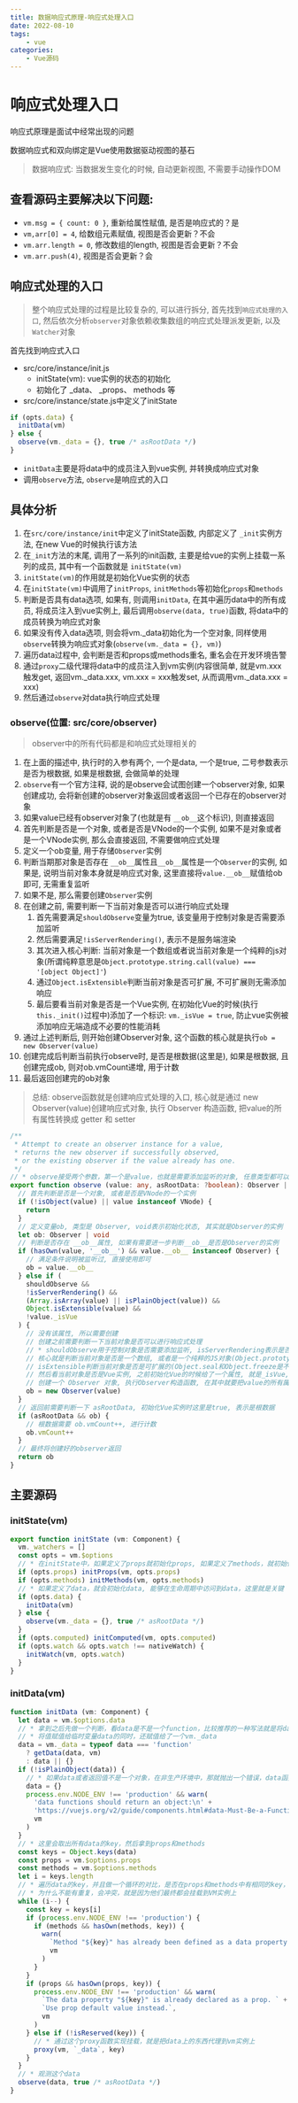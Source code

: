 ```yaml
---
title: 数据响应式原理-响应式处理入口
date: 2022-08-10
tags:
    - vue
categories:
    - Vue源码
---
```


# 响应式处理入口

响应式原理是面试中经常出现的问题

数据响应式和双向绑定是Vue使用数据驱动视图的基石

> 数据响应式: 当数据发生变化的时候, 自动更新视图, 不需要手动操作DOM

## 查看源码主要解决以下问题:

+ `vm.msg = { count: 0 }`, 重新给属性赋值, 是否是响应式的？是
+ `vm,arr[0] = 4`, 给数组元素赋值, 视图是否会更新？不会
+ `vm.arr.length = 0`, 修改数组的length, 视图是否会更新？不会
+ `vm.arr.push(4)`, 视图是否会更新？会

## 响应式处理的入口

> 整个响应式处理的过程是比较复杂的, 可以进行拆分, 首先找到`响应式处理的入口`, 然后依次分析`observer`对象依赖收集数组的响应式处理派发更新, 以及`Watcher`对象

首先找到响应式入口

+ src/core/instance/init.js
  - initState(vm): vue实例的状态的初始化
  - 初始化了 _data、 _props、 methods 等
+ src/core/instance/state.js中定义了initState

```ts
if (opts.data) {
  initData(vm)
} else {
  observe(vm._data = {}, true /* asRootData */)
}
```
  - `initData`主要是将data中的成员注入到vue实例, 并转换成响应式对象
  - 调用`observe`方法, `observe`是响应式的入口

## 具体分析

1. 在`src/core/instance/init`中定义了initState函数, 内部定义了 `_init`实例方法, 在new Vue的时候执行该方法
2. 在`_init`方法的末尾, 调用了一系列的init函数, 主要是给vue的实例上挂载一系列的成员, 其中有一个函数就是 `initState(vm)`
3. `initState(vm)`的作用就是初始化Vue实例的状态
4. 在`initState(vm)`中调用了`initProps`, `initMethods`等初始化`props`和`methods`
5. 判断是否具有data选项, 如果有, 则调用`initData`, 在其中遍历data中的所有成员, 将成员注入到vue实例上, 最后调用`observe(data, true)`函数, 将data中的成员转换为响应式对象
6. 如果没有传入data选项, 则会将vm._data初始化为一个空对象, 同样使用`observe`转换为响应式对象(`observe(vm._data = {}, vm)`)
7. 遍历data过程中, 会判断是否和props或methods重名, 重名会在开发环境告警
8. 通过`proxy`二级代理将data中的成员注入到vm实例(内容很简单, 就是vm.xxx触发get, 返回vm._data.xxx, vm.xxx = xxx触发set, 从而调用vm._data.xxx = xxx)
9. 然后通过`observe`对data执行响应式处理

### observe(位置: src/core/observer)

> observer中的所有代码都是和响应式处理相关的

1. 在上面的描述中, 执行时的入参有两个, 一个是data, 一个是true, 二号参数表示是否为根数据, 如果是根数据, 会做简单的处理
2. `observe`有一个官方注释, 说的是observe会试图创建一个observer对象, 如果创建成功, 会将新创建的observer对象返回或者返回一个已存在的observer对象
3. 如果value已经有observer对象了(也就是有 `__ob__`这个标识), 则直接返回
4. 首先判断是否是一个对象, 或者是否是VNode的一个实例, 如果不是对象或者是一个VNode实例, 那么会直接返回, 不需要做响应式处理
5. 定义一个ob变量, 用于存储`Observer`实例
6. 判断当期那对象是否存在 `__ob__`属性且`__ob__`属性是一个`Observer`的实例, 如果是, 说明当前对象本身就是响应式对象, 这里直接将`value.__ob__`赋值给ob即可, 无需重复监听
7. 如果不是, 那么需要创建`Observer`实例
8. 在创建之前, 需要判断一下当前对象是否可以进行响应式处理
   1. 首先需要满足`shouldObserve`变量为true, 该变量用于控制对象是否需要添加监听
   2. 然后需要满足`!isServerRendering()`, 表示不是服务端渲染
   3. 其次进入核心判断: 当前对象是一个数组或者说当前对象是一个纯粹的js对象(所谓纯粹意思是`Object.prototype.string.call(value) === '[object Object]'`)
   4. 通过`Object.isExtensible`判断当前对象是否可扩展, 不可扩展则无需添加响应
   5. 最后要看当前对象是否是一个Vue实例, 在初始化Vue的时候(执行`this._init()`过程中)添加了一个标识: `vm._isVue = true`, 防止vue实例被添加响应无端造成不必要的性能消耗
9. 通过上述判断后, 则开始创建Observer对象, 这个函数的核心就是执行`ob = new Observer(value)`
10. 创建完成后判断当前执行observe时, 是否是根数据(这里是), 如果是根数据, 且创建完成ob, 则对ob.vmCount递增, 用于计数
11. 最后返回创建完的ob对象

> 总结: observe函数就是创建响应式处理的入口, 核心就是通过 new Observer(value)创建响应式对象, 执行 Observer 构造函数, 把value的所有属性转换成 getter 和 setter

```ts
/**
 * Attempt to create an observer instance for a value,
 * returns the new observer if successfully observed,
 * or the existing observer if the value already has one.
 */
// * observe接受两个参数，第一个是value，也就是需要添加监听的对象, 任意类型都可以，第二个是一个布尔值，表明是不是根节点
export function observe (value: any, asRootData: ?boolean): Observer | void {
  // 首先判断是否是一个对象, 或者是否是VNode的一个实例
  if (!isObject(value) || value instanceof VNode) {
    return
  }
  // 定义变量ob, 类型是 Observer, void表示初始化状态, 其实就是Observer的实例
  let ob: Observer | void
  // 判断是否存在 __ob__属性, 如果有需要进一步判断__ob__是否是Observer的实例
  if (hasOwn(value, '__ob__') && value.__ob__ instanceof Observer) {
    // 满足条件说明被监听过, 直接使用即可
    ob = value.__ob__
  } else if (
    shouldObserve &&
    !isServerRendering() &&
    (Array.isArray(value) || isPlainObject(value)) &&
    Object.isExtensible(value) &&
    !value._isVue
  ) {
    // 没有该属性, 所以需要创建
    // 创建之前需要判断一下当前对象是否可以进行响应式处理
    // * shouldObserve用于控制对象是否需要添加监听, isServerRendering表示是否为服务端渲染
    // 核心就是判断当前对象是否是一个数组, 或者是一个纯粹的JS对象(Object.prototype.string.call(obj) === '[object Object]')
    // isExtensible判断当前对象是否是可扩展的(Object.seal和Object.freeze是不可扩展的, 或者使用Object.preventExtensions处理一次)
    // 然后看当前对象是否是Vue实例, 之前初始化Vue的时候给了一个属性, 就是_isVue, 就是要在这里过滤掉vue实例
    // 创建一个 Observer 对象, 执行Observer构造函数, 在其中就要把value的所有属性转换为getter和setter
    ob = new Observer(value)
  }
  // 返回前需要判断一下 asRootData, 初始化Vue实例时这里是true, 表示是根数据
  if (asRootData && ob) {
    // 根数据需要 ob.vmCount++, 进行计数
    ob.vmCount++
  }
  // 最终将创建好的observer返回
  return ob
}
```
## 主要源码

### initState(vm)

```ts
export function initState (vm: Component) {
  vm._watchers = []
  const opts = vm.$options
  // * 在initState中，如果定义了props就初始化props, 如果定义了methods，就初始化methods
  if (opts.props) initProps(vm, opts.props)
  if (opts.methods) initMethods(vm, opts.methods)
  // * 如果定义了data，就会初始化data, 能够在生命周期中访问到data，这里就是关键
  if (opts.data) {
    initData(vm)
  } else {
    observe(vm._data = {}, true /* asRootData */)
  }
  if (opts.computed) initComputed(vm, opts.computed)
  if (opts.watch && opts.watch !== nativeWatch) {
    initWatch(vm, opts.watch)
  }
}
```

### initData(vm)

```ts
function initData (vm: Component) {
  let data = vm.$options.data
  // * 拿到之后先做一个判断，看data是不是一个function，比较推荐的一种写法就是将data写成一个function的形式: data() {return {}}, 然后在返回一个对象
  // * 将值赋值给临时变量data的同时，还赋值给了一个vm._data
  data = vm._data = typeof data === 'function'
    ? getData(data, vm)
    : data || {}
  if (!isPlainObject(data)) {
    // * 如果data或者返回值不是一个对象，在非生产环境中，那就抛出一个错误，data函数必须返回一个对象
    data = {}
    process.env.NODE_ENV !== 'production' && warn(
      'data functions should return an object:\n' +
      'https://vuejs.org/v2/guide/components.html#data-Must-Be-a-Function',
      vm
    )
  }
  // * 这里会取出所有data的key，然后拿到props和methods
  const keys = Object.keys(data)
  const props = vm.$options.props
  const methods = vm.$options.methods
  let i = keys.length
  // * 遍历data的key，并且做一个循环的对比，是否在props和methods中有相同的key，如果有，就抛出一个警告
  // * 为什么不能有重复，会冲突，就是因为他们最终都会挂载到VM实例上
  while (i--) {
    const key = keys[i]
    if (process.env.NODE_ENV !== 'production') {
      if (methods && hasOwn(methods, key)) {
        warn(
          `Method "${key}" has already been defined as a data property.`,
          vm
        )
      }
    }
    if (props && hasOwn(props, key)) {
      process.env.NODE_ENV !== 'production' && warn(
        `The data property "${key}" is already declared as a prop. ` +
        `Use prop default value instead.`,
        vm
      )
    } else if (!isReserved(key)) {
      // * 通过这个proxy函数实现挂载，就是把data上的东西代理到vm实例上
      proxy(vm, `_data`, key)
    }
  }
  // * 观测这个data
  observe(data, true /* asRootData */)
}
```

